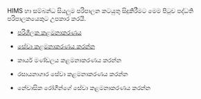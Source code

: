 HIMS හා සම්බන්ධ සියලුම පරිපාලන කටයුතු සිදුකිරීමට මෙම පිටුව පද්ධති පරිපාලකයෙකුට උපකාර කරයි.

* [පරිශීලක කළමනාකරණය](https://github.com/hmislk/hmis/wiki/%E0%B6%B4%E0%B6%BB%E0%B7%92%E0%B7%81%E0%B7%93%E0%B6%BD%E0%B6%9A-%E0%B6%9A%E0%B7%85%E0%B6%B8%E0%B6%B1%E0%B7%8F%E0%B6%9A%E0%B6%BB%E0%B6%AB%E0%B6%BA)

* [සේවා කළමනාකරණය කරන්න](https://github.com/hmislk/hmis/wiki/%E0%B7%83%E0%B7%9A%E0%B7%80%E0%B7%8F-%E0%B6%9A%E0%B7%85%E0%B6%B8%E0%B6%B1%E0%B7%8F%E0%B6%9A%E0%B6%BB%E0%B6%AB%E0%B6%BA)

* කාර්ය මණ්ඩලය කළමනාකරණය කරන්න

* රසායනාගාර සේවා කළමනාකරණය කරන්න

* නේවාසික රෝගීන්ගේ සේවා කළමනාකරණය කරන්න